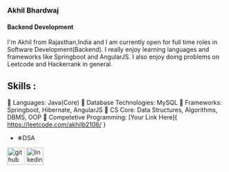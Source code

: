 ###  Akhil Bhardwaj
#### Backend Development
I'm Akhil from Rajasthan,India and I am currently open for full time roles in Software Development(Backend). I really enjoy learning languages and frameworks like Springboot and AngularJS. I also enjoy doing problems on Leetcode and Hackerrank in general.

## Skills :
🔷 Languages: Java(Core)
🔷 Database Technologies: MySQL 
🔷 Frameworks: Springboot, Hibernate, AngularJS
🔷 CS Core: Data Structures, Algorithms, DBMS, OOP
🔷 Competetive Programming: [Your Link Here]{ https://leetcode.com/akhilb2106/ }
* ❄DSA



[<img src='https://cdn.jsdelivr.net/npm/simple-icons@3.0.1/icons/github.svg' alt='github' height='40'>](https://github.com/akhilbhardwaj20)  [<img src='https://cdn.jsdelivr.net/npm/simple-icons@3.0.1/icons/linkedin.svg' alt='linkedin' height='40'>](https://www.linkedin.com/in/https://www.linkedin.com/in/akhil-bhardwaj-2a8020147//)  







